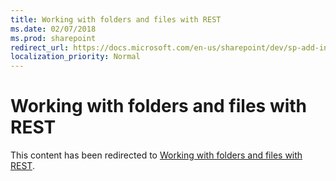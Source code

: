 ```yaml
---
title: Working with folders and files with REST
ms.date: 02/07/2018
ms.prod: sharepoint
redirect_url: https://docs.microsoft.com/en-us/sharepoint/dev/sp-add-ins/working-with-folders-and-files-with-rest/
localization_priority: Normal
---
```



# Working with folders and files with REST

This content has been redirected to [Working with folders and files with REST](../../sp-add-ins/working-with-folders-and-files-with-rest.md).
